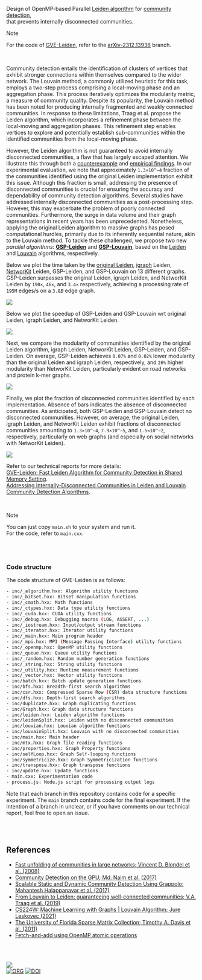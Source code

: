 Design of OpenMP-based Parallel [Leiden algorithm][Leiden] for [community detection], \
that prevents internally disconnected communities.

> [!NOTE]
> For the code of [GVE-Leiden][report1], refer to the [arXiv-2312.13936] branch.

<br>

Community detection entails the identification of clusters of vertices that exhibit stronger connections within themselves compared to the wider network. The Louvain method, a commonly utilized heuristic for this task, employs a two-step process comprising a local-moving phase and an aggregation phase. This process iteratively optimizes the modularity metric, a measure of community quality. Despite its popularity, the Louvain method has been noted for producing internally fragmented and weakly connected communities. In response to these limitations, Traag et al. propose the Leiden algorithm, which incorporates a refinement phase between the local-moving and aggregation phases. This refinement step enables vertices to explore and potentially establish sub-communities within the identified communities from the local-moving phase.

However, the Leiden algorithm is not guaranteed to avoid internally disconnected communities, a flaw that has largely escaped attention. We illustrate this through both a [counterexample][report1] and [empirical findings][report1]. In our experimental evaluation, we note that approximately `1.3×10^−4` fraction of the communities identified using the original Leiden implementation exhibit this issue. Although this fraction is small, addressing the presence of disconnected communities is crucial for ensuring the accuracy and dependability of community detection algorithms. Several studies have addressed internally disconnected communities as a post-processing step. However, this may exacerbate the problem of poorly connected communities. Furthermore, the surge in data volume and their graph representations in recent years has been unprecedented. Nonetheless, applying the original Leiden algorithm to massive graphs has posed computational hurdles, primarily due to its inherently sequential nature, akin to the Louvain method. To tackle these challenged, we propose two new *parallel algorithms*: **[GSP-Leiden]** and **[GSP-Louvain]**, based on the [Leiden] and [Louvain] algorithms, respectively.

Below we plot the time taken by the [original Leiden], [igraph] Leiden, [NetworKit] Leiden, GSP-Leiden, and GSP-Louvain on 13 different graphs. GSP-Leiden surpasses the original Leiden, igraph Leiden, and NetworKit Leiden by `190×`, `46×`, and `3.4×` respectively, achieving a processing rate of `195M` edges/s on a `3.8𝐵` edge graph.

[![](https://i.imgur.com/bgTuZsm.png)][sheets-o1]

Below we plot the speedup of GSP-Leiden and GSP-Louvain wrt original Leiden, igraph Leiden, and NetworKit Leiden.

[![](https://i.imgur.com/8jtfe7p.png)][sheets-o1]

Next, we compare the modularity of communities identified by the original Leiden algorithm, igraph Leiden, NetworKit Leiden, GSP-Leiden, and GSP-Leiden. On average, GSP-Leiden achieves `0.07%` and `0.02%` lower modularity than the original Leiden and igraph Leiden, respectively, and `26%` higher modularity than NetworKit Leiden, particularly evident on road networks and protein k-mer graphs.

[![](https://i.imgur.com/gKKH1dg.png)][sheets-o1]

Finally, we plot the fraction of disconnected communities identified by each implementation. Absence of bars indicates the absence of disconnected communities. As anticipated, both GSP-Leiden and GSP-Louvain detect no disconnected communities. However, on average, the original Leiden, igraph Leiden, and NetworKit Leiden exhibit fractions of disconnected communities amounting to `1.3×10^−4`, `7.9×10^−5`, and `1.5×10^−2`, respectively, particularly on web graphs (and especially on social networks with NetworKit Leiden).

[![](https://i.imgur.com/FgI5GT9.png)][sheets-o1]

Refer to our technical reports for more details: \
[GVE-Leiden: Fast Leiden Algorithm for Community Detection in Shared Memory Setting][report1]. \
[Addressing Internally-Disconnected Communities in Leiden and Louvain Community Detection Algorithms][report2].

<br>

> [!NOTE]
> You can just copy `main.sh` to your system and run it. \
> For the code, refer to `main.cxx`.

[Leiden]: https://www.nature.com/articles/s41598-019-41695-z
[Louvain]: https://arxiv.org/abs/0803.0476
[original Leiden]: https://github.com/vtraag/libleidenalg
[igraph]: https://github.com/igraph/igraph
[NetworKit]: https://github.com/networkit/networkit
[community detection]: https://en.wikipedia.org/wiki/Community_search
[Prof. Dip Sankar Banerjee]: https://sites.google.com/site/dipsankarban/
[Prof. Kishore Kothapalli]: https://faculty.iiit.ac.in/~kkishore/
[SuiteSparse Matrix Collection]: https://sparse.tamu.edu
[sheets-o1]: https://docs.google.com/spreadsheets/d/1oyx44kRewQmk9y23V-lJWwx51qYlGRxNR2kiT_tiMdo/edit?usp=sharing
[sheets-o2]: https://docs.google.com/spreadsheets/d/12CzNfXe3yO4NsOvs7sbmcwC6qBHTi6DmBF7yK2eXf7I/edit?usp=sharing
[report1]: https://arxiv.org/abs/2312.13936
[report2]: https://arxiv.org/abs/2402.11454
[GSP-Leiden]: https://github.com/puzzlef/leiden-communities-openmp
[GSP-Louvain]: https://github.com/puzzlef/louvain-communities-openmp
[arXiv-2312.13936]: https://github.com/puzzlef/leiden-communities-openmp/tree/arXiv-2312.13936

<br>
<br>


### Code structure

The code structure of GVE-Leiden is as follows:

```bash
- inc/_algorithm.hxx: Algorithm utility functions
- inc/_bitset.hxx: Bitset manipulation functions
- inc/_cmath.hxx: Math functions
- inc/_ctypes.hxx: Data type utility functions
- inc/_cuda.hxx: CUDA utility functions
- inc/_debug.hxx: Debugging macros (LOG, ASSERT, ...)
- inc/_iostream.hxx: Input/output stream functions
- inc/_iterator.hxx: Iterator utility functions
- inc/_main.hxx: Main program header
- inc/_mpi.hxx: MPI (Message Passing Interface) utility functions
- inc/_openmp.hxx: OpenMP utility functions
- inc/_queue.hxx: Queue utility functions
- inc/_random.hxx: Random number generation functions
- inc/_string.hxx: String utility functions
- inc/_utility.hxx: Runtime measurement functions
- inc/_vector.hxx: Vector utility functions
- inc/batch.hxx: Batch update generation functions
- inc/bfs.hxx: Breadth-first search algorithms
- inc/csr.hxx: Compressed Sparse Row (CSR) data structure functions
- inc/dfs.hxx: Depth-first search algorithms
- inc/duplicate.hxx: Graph duplicating functions
- inc/Graph.hxx: Graph data structure functions
- inc/leiden.hxx: Leiden algorithm functions
- inc/leidenSplit.hxx: Leiden with no disconnected communities
- inc/louvian.hxx: Louvian algorithm functions
- inc/louvainSplit.hxx: Louvain with no disconnected communities
- inc/main.hxx: Main header
- inc/mtx.hxx: Graph file reading functions
- inc/properties.hxx: Graph Property functions
- inc/selfLoop.hxx: Graph Self-looping functions
- inc/symmetricize.hxx: Graph Symmetricization functions
- inc/transpose.hxx: Graph transpose functions
- inc/update.hxx: Update functions
- main.cxx: Experimentation code
- process.js: Node.js script for processing output logs
```

Note that each branch in this repository contains code for a specific experiment. The `main` branch contains code for the final experiment. If the intention of a branch in unclear, or if you have comments on our technical report, feel free to open an issue.

<br>
<br>


## References

- [Fast unfolding of communities in large networks; Vincent D. Blondel et al. (2008)](https://arxiv.org/abs/0803.0476)
- [Community Detection on the GPU; Md. Naim et al. (2017)](https://arxiv.org/abs/1305.2006)
- [Scalable Static and Dynamic Community Detection Using Grappolo; Mahantesh Halappanavar et al. (2017)](https://ieeexplore.ieee.org/document/8091047)
- [From Louvain to Leiden: guaranteeing well-connected communities; V.A. Traag et al. (2019)](https://www.nature.com/articles/s41598-019-41695-z)
- [CS224W: Machine Learning with Graphs | Louvain Algorithm; Jure Leskovec (2021)](https://www.youtube.com/watch?v=0zuiLBOIcsw)
- [The University of Florida Sparse Matrix Collection; Timothy A. Davis et al. (2011)](https://doi.org/10.1145/2049662.2049663)
- [Fetch-and-add using OpenMP atomic operations](https://stackoverflow.com/a/7918281/1413259)

<br>
<br>


[![](https://i.imgur.com/atJbkL1.png)](https://www.youtube.com/watch?v=yqO7wVBTuLw&pp)<br>
[![ORG](https://img.shields.io/badge/org-puzzlef-green?logo=Org)](https://puzzlef.github.io)
[![DOI](https://zenodo.org/badge/652482935.svg)](https://zenodo.org/doi/10.5281/zenodo.10428321)


[Prof. Dip Sankar Banerjee]: https://sites.google.com/site/dipsankarban/
[Prof. Kishore Kothapalli]: https://faculty.iiit.ac.in/~kkishore/
[SuiteSparse Matrix Collection]: https://sparse.tamu.edu
